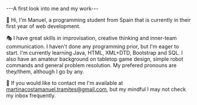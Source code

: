 ---A first look into me and my work---

👋
Hi, I'm Manuel, a programming student from Spain that is currently in their first year of web development.

🎭
I have great skills in improvisation, creative thinking and inner-team communication.
I haven't done any programming prior, but I'm eager to start. I'm currently learning Java, HTML, XML+DTD, Bootstrap and SQL.
I also have an amateur background on tabletop game design, simple robot commands and general problem resolution.
My prefered pronouns are they/them, although I go by any.

📧
If you would like to contact me I'm available at martinacostamanuel.tramites@gmail.com, but my mindful I may not check my inbox frequently.
